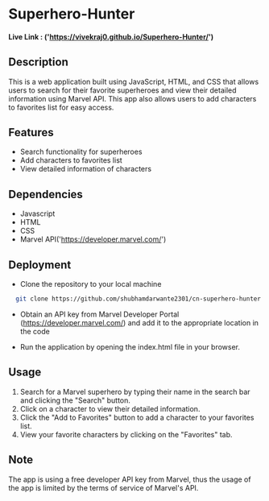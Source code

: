 # Superhero-Hunter
 
#### Live Link : ('https://vivekraj0.github.io/Superhero-Hunter/')

## Description

This is a web application built using JavaScript, HTML, and CSS that allows users to search for their favorite superheroes and view their detailed information using Marvel API. This app also allows users to add characters to favorites list for easy access.



## Features

- Search functionality for superheroes
- Add characters to favorites list
- View detailed information of characters

## Dependencies

- Javascript
- HTML
- CSS
- Marvel API('https://developer.marvel.com/')


## Deployment

- Clone the repository to your local machine

```bash
  git clone https://github.com/shubhamdarwante2301/cn-superhero-hunter.git
```
- Obtain an API key from Marvel Developer Portal (https://developer.marvel.com/) and add it to the appropriate location in the code

- Run the application by opening the index.html file in your browser.


## Usage

1) Search for a Marvel superhero by typing their name in the search bar and clicking the "Search" button.
2) Click on a character to view their detailed information.
3) Click the "Add to Favorites" button to add a character to your favorites list.
4) View your favorite characters by clicking on the "Favorites" tab.

## Note

The app is using a free developer API key from Marvel, thus the usage of the app is limited by the terms of service of Marvel's API.
